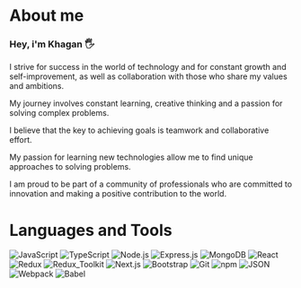 # About me

### Hey, i'm Khagan 🖐️

I strive for success in the world of technology and for constant growth and self-improvement, as well as collaboration with those who share my values and ambitions.

My journey involves constant learning, creative thinking and a passion for solving complex problems.

I believe that the key to achieving goals is teamwork and collaborative effort.

My passion for learning new technologies allow me to find unique approaches to solving problems.

I am proud to be part of a community of professionals who are committed to innovation and making a positive contribution to the world.

# Languages and Tools

![JavaScript](https://img.shields.io/badge/JavaScript-blue?style=for-the-badge&logo=javascript)
![TypeScript](https://img.shields.io/badge/TypeScript-red?style=for-the-badge&logo=TypeScript)
![Node.js](https://img.shields.io/badge/Node.js-gray?style=for-the-badge&logo=Node.js)
![Express.js](https://img.shields.io/badge/Express-green?style=for-the-badge&logo=Express)
![MongoDB](https://img.shields.io/badge/MongoDB-purple?style=for-the-badge&logo=MongoDB)
![React](https://img.shields.io/badge/React-yellow?style=for-the-badge&logo=react)
![Redux](https://img.shields.io/badge/Redux-green?style=for-the-badge&logo=Redux)
![Redux_Toolkit](https://img.shields.io/badge/Redux_Toolkit-purple?style=for-the-badge&logo=redux)
![Next.js](https://img.shields.io/badge/Next.js-orange?style=for-the-badge&logo=next.js)
![Bootstrap](https://img.shields.io/badge/Bootstrap-gray?style=for-the-badge&logo=Bootstrap)
![Git](https://img.shields.io/badge/Git-blue?style=for-the-badge&logo=git)
![npm](https://img.shields.io/badge/npm-yellow?style=for-the-badge&logo=npm)
![JSON](https://img.shields.io/badge/JSON-green?style=for-the-badge&logo=json)
![Webpack](https://img.shields.io/badge/Webpack-purple?style=for-the-badge&logo=Webpack)
![Babel](https://img.shields.io/badge/Babel-orange?style=for-the-badge&logo=Babel)
